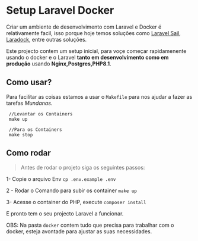 # Setup Laravel Docker

Criar um ambiente de desenvolvimento com Laravel e Docker é relativamente facil, isso porque hoje temos soluções como [Laravel Sail](https://laravel.com/docs/10.x/sail), [Laradock](https://laradock.io/), entre outras soluções.

Este projecto contem um setup inicial, para voçe começar rapidamenente usando o docker e o Laravel **tanto em desenvolvimento como em produção** usando **Nginx,Postgres,PHP8.1**.

## Como usar?

Para facilitar as coisas estamos a usar o `Makefile` para nos ajudar a fazer as tarefas *Mundanas*.

     //Levantar os Containers
     make up

     //Para os Containers
     make stop
## Como rodar

> Antes de rodar o projeto  siga os seguintes passos:
 
 1- Copie o arquivo Env `cp .env.example .env`

 2 - Rodar o Comando para subir os container `make up`

 3- Acesse o container do PHP, execute `composer install`

 E pronto tem o seu projecto Laravel a funcionar.

 OBS: Na pasta `docker` contem tudo que precisa para trabalhar com o docker, esteja avontade para ajustar as suas necessidades.
